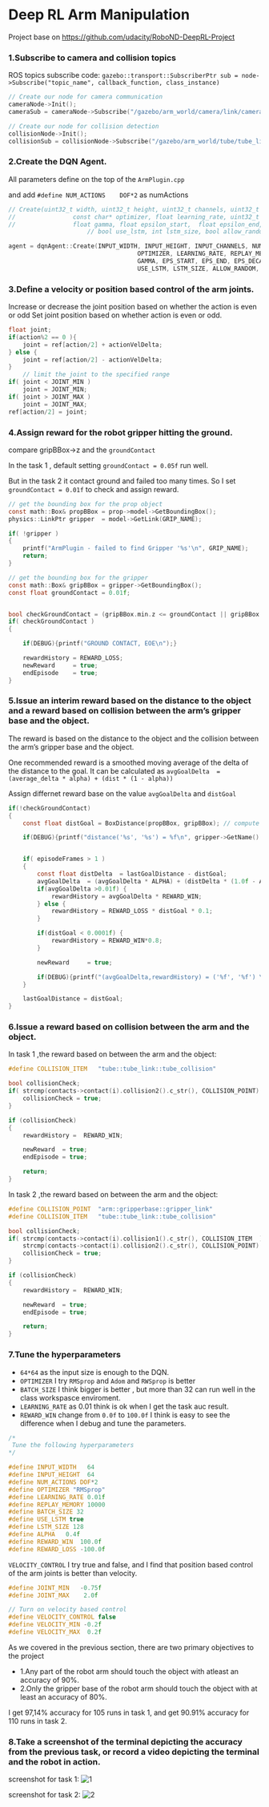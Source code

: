 # Deep RL Arm Manipulation
Project base on https://github.com/udacity/RoboND-DeepRL-Project

### 1.Subscribe to camera and collision topics

ROS topics subscribe code: `gazebo::transport::SubscriberPtr sub = node->Subscribe("topic_name", callback_function, class_instance)`

	
``` C 
// Create our node for camera communication
cameraNode->Init();
cameraSub = cameraNode->Subscribe("/gazebo/arm_world/camera/link/camera/image", &ArmPlugin::onCameraMsg, this);

// Create our node for collision detection
collisionNode->Init();
collisionSub = collisionNode->Subscribe("/gazebo/arm_world/tube/tube_link/my_contact", &ArmPlugin::onCollisionMsg, this);
```

###  2.Create the DQN Agent.

All parameters define on the top of the `ArmPlugin.cpp` 

and add `#define NUM_ACTIONS	DOF*2` as numActions

``` c
// Create(uint32_t width, uint32_t height, uint32_t channels, uint32_t numActions,
// 				  const char* optimizer, float learning_rate, uint32_t replay_mem, uint32_t batch_size,
// 				  float gamma, float epsilon_start,  float epsilon_end,  float epsilon_decay,
					  // bool use_lstm, int lstm_size, bool allow_random, bool debug_mode)

agent = dqnAgent::Create(INPUT_WIDTH, INPUT_HEIGHT, INPUT_CHANNELS, NUM_ACTIONS,
									OPTIMIZER, LEARNING_RATE, REPLAY_MEMORY, BATCH_SIZE,
									GAMMA, EPS_START, EPS_END, EPS_DECAY,
									USE_LSTM, LSTM_SIZE, ALLOW_RANDOM, DEBUG_DQN);
```

### 3.Define a velocity or position based control of the arm joints. 

Increase or decrease the joint position based on whether the action is even or odd
Set joint position based on whether action is even or odd.

``` c
float joint; 
if(action%2 == 0 ){
	joint = ref[action/2] + actionVelDelta;
} else {
	joint = ref[action/2] - actionVelDelta;
}
	// limit the joint to the specified range
if( joint < JOINT_MIN )
	joint = JOINT_MIN;
if( joint > JOINT_MAX )
	joint = JOINT_MAX;
ref[action/2] = joint;
```

### 4.Assign reward for the robot gripper hitting the ground. 

compare gripBBox->z and the `groundContact`

In the task 1 , default setting `groundContact = 0.05f` run well.

But in the task 2 it contact ground and failed too many times. So I set `groundContact = 0.01f` to check and assign reward.

``` c
// get the bounding box for the prop object
const math::Box& propBBox = prop->model->GetBoundingBox();
physics::LinkPtr gripper  = model->GetLink(GRIP_NAME);

if( !gripper )
{
	printf("ArmPlugin - failed to find Gripper '%s'\n", GRIP_NAME);
	return;
}

// get the bounding box for the gripper
const math::Box& gripBBox = gripper->GetBoundingBox();
const float groundContact = 0.01f;


bool checkGroundContact = (gripBBox.min.z <= groundContact || gripBBox.max.z <= groundContact);
if( checkGroundContact )
{

	if(DEBUG){printf("GROUND CONTACT, EOE\n");}

	rewardHistory = REWARD_LOSS;
	newReward     = true;
	endEpisode    = true;
}

```

### 5.Issue an interim reward based on the distance to the object and  a reward based on collision between the arm’s gripper base and the object. 

The reward is based on the distance to the object and the collision between the arm’s gripper base and the object.

One recommended reward is a smoothed moving average of the delta of the distance to the goal. It can be calculated as `avgGoalDelta  = (average_delta * alpha) + (dist * (1 - alpha))`

Assign differnet reward base on the value `avgGoalDelta` and `distGoal` 

``` c
if(!checkGroundContact)
{
	const float distGoal = BoxDistance(propBBox, gripBBox); // compute the reward from distance to the goal

	if(DEBUG){printf("distance('%s', '%s') = %f\n", gripper->GetName().c_str(), prop->model->GetName().c_str(), distGoal);}


	if( episodeFrames > 1 )
	{
		const float distDelta  = lastGoalDistance - distGoal;
		avgGoalDelta  = (avgGoalDelta * ALPHA) + (distDelta * (1.0f - ALPHA));
		if(avgGoalDelta >0.01f) {
			rewardHistory = avgGoalDelta * REWARD_WIN;
		} else {
			rewardHistory = REWARD_LOSS * distGoal * 0.1;
		}

		if(distGoal < 0.0001f) {
			rewardHistory = REWARD_WIN*0.8;
		}

		newReward     = true;

		if(DEBUG){printf("(avgGoalDelta,rewardHistory) = ('%f', '%f') \n", avgGoalDelta,rewardHistory);}
	}

	lastGoalDistance = distGoal;
}

```	

### 6.Issue a reward based on collision between the arm and the object. 

In task 1 ,the reward based on between the arm and the object:

``` c
#define COLLISION_ITEM   "tube::tube_link::tube_collision"

bool collisionCheck;
if(	strcmp(contacts->contact(i).collision2().c_str(), COLLISION_POINT) == 0 ) {
	collisionCheck = true;
}

if (collisionCheck)
{
	rewardHistory =  REWARD_WIN;

	newReward  = true;
	endEpisode = true;

	return;
}
```

In task 2 ,the reward based on between the arm and the object:

``` c
#define COLLISION_POINT  "arm::gripperbase::gripper_link"
#define COLLISION_ITEM   "tube::tube_link::tube_collision"

bool collisionCheck;
if(	strcmp(contacts->contact(i).collision1().c_str(), COLLISION_ITEM  ) == 0 &&
	strcmp(contacts->contact(i).collision2().c_str(), COLLISION_POINT) == 0 ) {
	collisionCheck = true;
}

if (collisionCheck)
{
	rewardHistory =  REWARD_WIN;

	newReward  = true;
	endEpisode = true;

	return;
}
```



### 7.Tune the hyperparameters
- `64*64` as the input size is enough to the DQN.
- `OPTIMIZER` I try `RMSprop` and `Adom` and `RWSprop` is better
- `BATCH_SIZE` I think bigger is better , but more than 32 can run well in the class workspasce enviroment.
- `LEARNING_RATE` as 0.01 think is ok when I get the task auc result.
- `REWARD_WIN` change from `0.0f` to `100.0f` I think is easy to see the difference when I debug and tune the parameters.
 
``` c
/*
 Tune the following hyperparameters
*/

#define INPUT_WIDTH   64
#define INPUT_HEIGHT  64
#define NUM_ACTIONS	DOF*2
#define OPTIMIZER "RMSprop"
#define LEARNING_RATE 0.01f
#define REPLAY_MEMORY 10000
#define BATCH_SIZE 32
#define USE_LSTM true
#define LSTM_SIZE 128
#define ALPHA 	0.4f
#define REWARD_WIN  100.0f
#define REWARD_LOSS -100.0f

```


`VELOCITY_CONTROL` I try true and false, and I find that position based control of the arm joints is better than velocity.

``` c
#define JOINT_MIN	-0.75f
#define JOINT_MAX	 2.0f

// Turn on velocity based control
#define VELOCITY_CONTROL false
#define VELOCITY_MIN -0.2f
#define VELOCITY_MAX  0.2f
```
As we covered in the previous section, there are two primary objectives to the project 
- 1.Any part of the robot arm should touch the object with atleast an accuracy of 90%.
- 2.Only the gripper base of the robot arm should touch the object with at least an accuracy of 80%.

I get 97,14% accuracy for 105  runs in task 1,
and get 90.91% accuracy for 110  runs in task 2.



### 8.Take a screenshot of the terminal depicting the accuracy from the previous task, or record a video depicting the terminal and the robot in action. 


screenshot for task 1:
![1](pic/deeprl1.png)


screenshot for task 2:
![2](pic/deeprl2.png)


